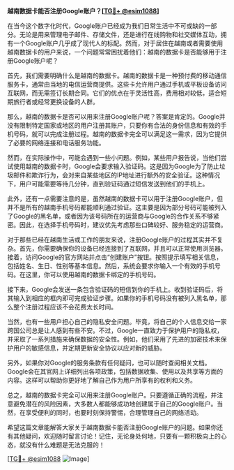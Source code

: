 **越南数据卡能否注册Google账户？[[TG💪+ @esim1088](https://t.me/s/esim1088)]**

在当今这个数字化时代，Google账户已经成为我们日常生活中不可或缺的一部分。无论是用来管理电子邮件、存储文件，还是进行在线购物和社交媒体互动，拥有一个Google账户几乎成了现代人的标配。然而，对于居住在越南或者需要使用越南数据卡的用户来说，一个问题常常困扰着他们：越南的数据卡是否能够用于注册Google账户呢？

首先，我们需要明确什么是越南的数据卡。越南的数据卡是一种预付费的移动通信服务卡，通常由当地的电信运营商提供。这些卡允许用户通过手机或平板设备访问互联网，而无需签订长期合同。它们的优点在于灵活性高，费用相对较低，适合短期旅行者或经常更换设备的人群。

那么，越南的数据卡是否可以用来注册Google账户呢？答案是肯定的。Google并没有限制特定国家或地区的用户注册其账户，只要你有合法的身份信息和有效的手机号码，就可以完成注册过程。越南的数据卡完全可以满足这一需求，因为它提供了必要的网络连接和电话服务功能。

然而，在实际操作中，可能会遇到一些小问题。例如，某些用户报告说，当他们尝试使用越南的数据卡时，Google会要求输入验证码。这是因为Google为了防止垃圾邮件和欺诈行为，会对来自某些地区的IP地址进行额外的安全验证。这种情况下，用户可能需要等待几分钟，直到验证码通过短信发送到他们的手机上。

此外，还有一点需要注意的是，虽然越南的数据卡可以用于注册Google账户，但并不是所有的越南手机号码都能顺利通过验证。这主要是因为部分号码可能被列入了Google的黑名单，或者因为该号码所在的运营商与Google的合作关系不够紧密。因此，在选择手机号码时，建议优先考虑那些口碑较好、服务稳定的运营商。

对于那些已经在越南生活或工作的朋友来说，注册Google账户的过程其实并不复杂。首先，你需要确保你的设备已经连接到了互联网，并且可以正常使用浏览器。接着，访问Google的官方网站并点击“创建账户”按钮。按照提示填写相关信息，包括姓名、生日、性别等基本信息。然后，系统会要求你输入一个有效的手机号码。在这里，你可以使用越南的数据卡绑定的手机号码。

接下来，Google会发送一条包含验证码的短信到你的手机上。收到验证码后，将其输入到相应的框内即可完成验证步骤。如果你的手机号码没有被列入黑名单，那么整个注册过程应该不会花费太长时间。

当然，也有一些用户担心自己的隐私安全问题。毕竟，将自己的个人信息交给一家跨国公司总是让人感到有些不安。不过，Google一直致力于保护用户的隐私权，并采取了一系列措施来确保数据的安全性。例如，他们采用了先进的加密技术来保护用户的敏感信息，并定期更新安全协议以应对新的威胁。

另外，如果你对Google的服务条款有任何疑问，也可以随时查阅相关文档。Google会在其官网上详细列出各项政策，包括数据收集、使用以及共享等方面的内容。这样可以帮助你更好地了解自己作为用户所享有的权利和义务。

总之，越南的数据卡完全可以用来注册Google账户。只要遵循正确的流程，并注意避免潜在的风险因素，大多数人都能够成功地创建属于自己的Google账户。当然，在享受便利的同时，也要时刻保持警惕，合理管理自己的网络活动。

希望这篇文章能解答大家关于越南数据卡能否注册Google账户的问题。如果你还有其他疑问，欢迎随时留言讨论！记住，无论身处何地，只要有一颗积极向上的心态，就没有什么难题是无法克服的！

[[TG💪+ @esim1088](https://t.me/s/esim1088) ![Image](https://i.postimg.cc/4NQfJmqS/Snipaste-2025-05-13-00-14-12.png)]